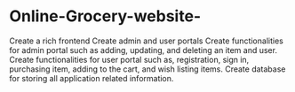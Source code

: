 # Online-Grocery-website-
Create a rich frontend
Create admin and user portals
Create functionalities for admin portal such as adding, updating, and deleting an item and user.
Create functionalities for user portal such as, registration, sign in, purchasing item, adding to the cart, and wish listing items.
Create database for storing all application related information.
